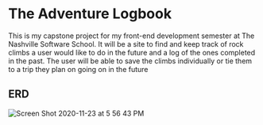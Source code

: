 # The Adventure Logbook
This is my capstone project for my front-end development semester at The Nashville Software School. It will be a site to find and keep track of rock climbs a user would like to do in the future and a log of the ones completed in the past. The user will be able to save the climbs individually or tie them to a trip they plan on going on in the future

## ERD
![Screen Shot 2020-11-23 at 5 56 43 PM](https://user-images.githubusercontent.com/66916708/100028933-a5dd3400-2db5-11eb-9f5e-a74b6b2b2f1c.png)
